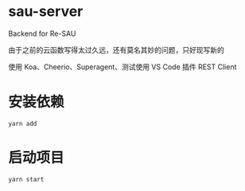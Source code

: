 # sau-server
Backend for Re-SAU

由于之前的云函数写得太过久远，还有莫名其妙的问题，只好现写新的

使用 Koa、Cheerio、Superagent、测试使用 VS Code 插件 REST Client

# 安装依赖
```
yarn add
```

# 启动项目
```
yarn start
```
